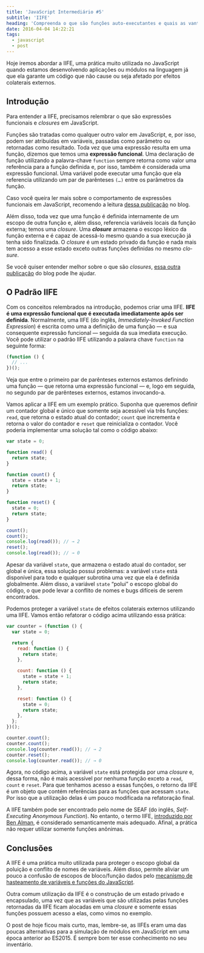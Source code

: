 ```yaml
---
title: 'JavaScript Intermediário #5'
subtitle: 'IIFE'
heading: 'Compreenda o que são funções auto-executantes e quais as vantagens de utilizá-las em seu código'
date: 2016-04-04 14:22:21
tags:
  - javascript
  - post
---
```


Hoje iremos abordar a IIFE, uma prática muito utilizada no JavaScript quando
estamos desenvolvendo aplicações ou módulos na linguagem já que ela garante um
código que não cause ou seja afetado por efeitos colaterais externos.

## Introdução

Para entender a IIFE, precisamos relembrar o que são expressões funcionais e <i
lang="en">closures</i> em JavaScript.

Funções são tratadas como qualquer outro valor em JavaScript, e, por isso, podem
ser atribuídas em variáveis, passadas como parâmetro ou retornadas como
resultado. Toda vez que uma expressão resulta em uma função, dizemos que temos
uma **expressão funcional**. Uma declaração de função utilizando a palavra-chave
`function` sempre retorna como valor uma referência para a função definida e,
por isso, também é considerada uma expressão funcional. Uma variável pode
executar uma função que ela referencia utilizando um par de parênteses `(…)`
entre os parâmetros da função.

<aside> <p> Caso você queira ler mais sobre o comportamento de expressões
funcionais em JavaScript, recomendo a leitura <a
href="https://maxroecker.github.io/blog/javascript-basico-6/">dessa
publicação</a> no blog. </p> </aside>

Além disso, toda vez que uma função é definida internamente de um escopo de
outra função e, além disso, referencia variáveis locais da função externa; temos
uma <i lang="en">closure</i>. Uma <strong><i lang="en">closure</i></strong>
armazena o escopo léxico da função externa e é capaz de acessá-lo mesmo quando a
sua execução já tenha sido finalizada. O <i lang="en">closure</i> é um estado
privado da função e nada mais tem acesso a esse estado exceto outras funções
definidas no mesmo <i lang="en">closure</i>.

<aside> <p> Se você quiser entender melhor sobre o que são <i
lang="en">closures</i>, <a
href="https://maxroecker.github.io/blog/javascript-intermediario-2/">essa outra
publicação</a> do blog pode lhe ajudar. </p> </aside>

## O Padrão IIFE

Com os conceitos relembrados na introdução, podemos criar uma IIFE. **IIFE é uma
expressão funcional que é executada imediatamente após ser definida**.
Normalmente, uma IIFE (do inglês, <i lang="en">Immediately-Invoked Function
Expression</i>) é escrita como uma a definição de uma função — e sua consequente
expressão funcional — seguida da sua imediata execução. Você pode utilizar o
padrão IIFE utilizando a palavra chave `function` na seguinte forma:

```js
(function () {
  // ...
})();
```

Veja que entre o primeiro par de parênteses externos estamos definindo uma
função — que retorna uma expressão funcional — e, logo em seguida, no segundo
par de parênteses externos, estamos invocando-a.

Vamos aplicar a IIFE em um exemplo prático. Suponha que queremos definir um
contador global e único que somente seja acessível via três funções: `read`, que
retorna o estado atual do contador; `count` que incrementa e retorna o valor do
contador e `reset` que reinicializa o contador. Você poderia implementar uma
solução tal como o código abaixo:

```js
var state = 0;

function read() {
  return state;
}

function count() {
  state = state + 1;
  return state;
}

function reset() {
  state = 0;
  return state;
}

count();
count();
console.log(read()); // → 2
reset();
console.log(read()); // → 0
```

Apesar da variável `state`, que armazena o estado atual do contador, ser global
e única, essa solução possui problemas: a variável `state` está disponível para
todo e qualquer subrotina uma vez que ela é definida globalmente. Além disso, a
variável `state` “polui” o escopo global do código, o que pode levar a conflito
de nomes e bugs difíceis de serem encontrados.

Podemos proteger a variável `state` de efeitos colaterais externos utilizando
uma IIFE. Vamos então refatorar o código acima utilizando essa prática:

```js
var counter = (function () {
  var state = 0;

  return {
    read: function () {
      return state;
    },

    count: function () {
      state = state + 1;
      return state;
    },

    reset: function () {
      state = 0;
      return state;
    },
  };
})();

counter.count();
counter.count();
console.log(counter.read()); // → 2
counter.reset();
console.log(counter.read()); // → 0
```

Agora, no código acima, a variável `state` está protegida por uma <i
lang="en">closure</i> e, dessa forma, não é mais acessível por nenhuma função
exceto a `read`, `count` e `reset`. Para que tenhamos acesso a essas funções, o
retorno da IIFE é um objeto que contém referências para as funções que acessam
`state`. Por isso que a utilização delas é um pouco modificada na refatoração
final.

<aside> <p> A IIFE também pode ser encontrado pelo nome de SEAF (do inglês, <i
lang="en">Self-Executing Anonymous Function</i>). No entanto, o termo IIFE, <a
href="http://benalman.com/news/2010/11/immediately-invoked-function-expression/#iife">introduzido
por Ben Alman</a>, é considerado semanticamente mais adequado. Afinal, a prática
não requer utilizar somente funções anônimas. </p> </aside>

## Conclusões

A IIFE é uma prática muito utilizada para proteger o escopo global da poluição e
conflito de nomes de variáveis. Além disso, permite aliviar um pouco a confusão
de escopos de bloco/função dados pelo
[mecanismo de hasteamento de variáveis e funções do JavaScript](http://maxroecker.github.io/blog/javascript-intermediario-4/).

Outra comum utilização da IIFE é o construção de um estado privado e
encapsulado, uma vez que as variáveis que são utilizadas pelas funções
retornadas da IIFE ficam alocadas em uma <i lang="en">closure</i> e somente
essas funções possuem acesso a elas, como vimos no exemplo.

O post de hoje ficou mais curto, mas, lembre-se, as IIFEs eram uma das poucas
alternativas para a simulação de módulos em JavaScript em uma época anterior ao
ES2015. É sempre bom ter esse conhecimento no seu inventário.

